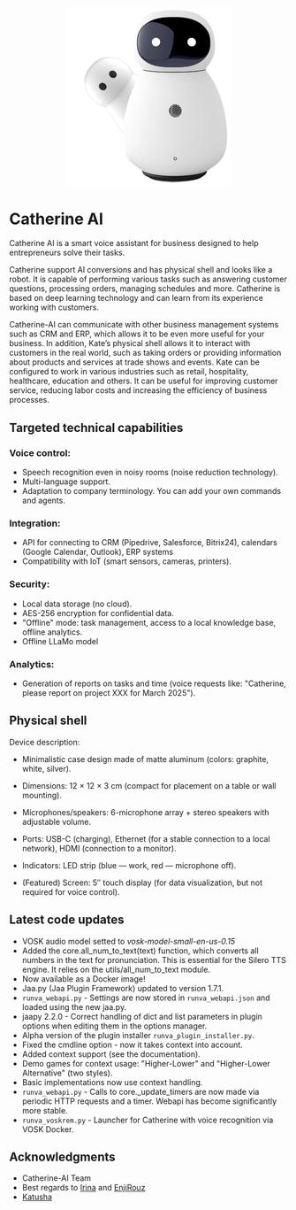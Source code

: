 <p align="center">
  <img src="media/kate_shells.png" alt="Catherine  AI" width="300"/>
</p>

# Catherine AI
Catherine AI is a smart voice assistant for business designed to help entrepreneurs solve their tasks.

Catherine support AI conversions and has physical shell and looks like a robot. It is capable of performing various tasks such as answering customer questions, processing orders, managing schedules and more.
 Catherine is based on deep learning technology and can learn from its experience working with customers.

Catherine-AI can communicate with other business management systems such as CRM and ERP, which allows it to be even more useful for your business. In addition, Kate’s physical shell allows it to interact with customers in the real world, such as taking orders or providing information about products and services at trade shows and events. Kate can be configured to work in various industries such as retail, hospitality, healthcare, education and others. It can be useful for improving customer service, reducing labor costs and increasing the efficiency of business processes.

## Targeted technical capabilities

###  Voice control:
  - Speech recognition even in noisy rooms (noise reduction technology).
  - Multi-language support.
  - Adaptation to company terminology. You can add your own commands and agents.

### Integration:
 - API for connecting to CRM (Pipedrive, Salesforce, Bitrix24), calendars (Google Calendar, Outlook), ERP systems
 - Compatibility with IoT (smart sensors, cameras, printers).

### Security:
- Local data storage (no cloud).
- AES-256 encryption for confidential data.
- "Offline" mode: task management, access to a local knowledge base, offline analytics.
- Offline LLaMo model

### Analytics:
 - Generation of reports on tasks and time (voice requests like: "Catherine, please report on project XXX for March 2025").

## Physical shell
 Device description:

  - Minimalistic case design made of matte aluminum (colors: graphite, white, silver).
  - Dimensions: 12 × 12 × 3 cm (compact for placement on a table or wall mounting).
  - Microphones/speakers: 6-microphone array + stereo speakers with adjustable volume.
  - Ports: USB-C (charging), Ethernet (for a stable connection to a local network), HDMI (connection to a monitor).
  - Indicators: LED strip (blue — work, red — microphone off).

  - (Featured) Screen: 5″ touch display (for data visualization, but not required for voice control).

## Latest code updates
- VOSK audio model setted to *vosk-model-small-en-us-0.15*
- Added the core.all_num_to_text(text) function, which converts all numbers in the text for pronunciation. This is essential for the Silero TTS engine. It relies on the utils/all_num_to_text module.
- Now available as a Docker image!
- Jaa.py (Jaa Plugin Framework) updated to version 1.7.1.
- `runva_webapi.py` - Settings are now stored in `runva_webapi.json` and loaded using the new jaa.py.
- jaapy 2.2.0 - Correct handling of dict and list parameters in plugin options when editing them in the options manager.
- Alpha version of the plugin installer `runva_plugin_installer.py`.
- Fixed the cmdline option - now it takes context into account.
- Added context support (see the documentation).
- Demo games for context usage: "Higher-Lower" and "Higher-Lower Alternative" (two styles).
- Basic implementations now use context handling.
- `runva_webapi.py` - Calls to core._update_timers are now made via periodic HTTP requests and a timer. Webapi has become significantly more stable.
- `runva_voskrem.py` - Launcher for Catherine with voice recognition via VOSK Docker.

## Acknowledgments

- Catherine-AI Team
- Best regards to [Irina](https://github.com/janvarev/Irene-Voice) and [EnjiRouz](https://github.com/EnjiRouz)
- [Katusha](https://github.com/j0k/Katusha)
